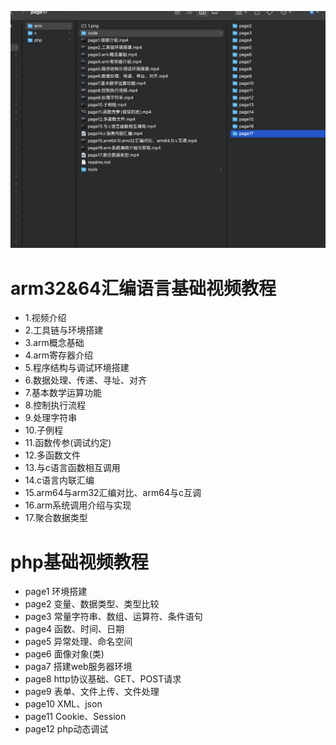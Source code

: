![](1.png)
# arm32&64汇编语言基础视频教程
* 1.视频介绍
* 2.工具链与环境搭建
* 3.arm概念基础
* 4.arm寄存器介绍
* 5.程序结构与调试环境搭建
* 6.数据处理、传递、寻址、对齐
* 7.基本数学运算功能
* 8.控制执行流程
* 9.处理字符串
* 10.子例程
* 11.函数传参(调试约定)
* 12.多函数文件
* 13.与c语言函数相互调用
* 14.c语言内联汇编
* 15.arm64与arm32汇编对比、arm64与c互调
* 16.arm系统调用介绍与实现
* 17.聚合数据类型

# php基础视频教程
* page1 环境搭建
* page2 变量、数据类型、类型比较
* page3 常量字符串、数组、运算符、条件语句
* page4 函数、时间、日期
* page5 异常处理、命名空间
* page6 面像对象(类)
* paga7 搭建web服务器环境
* page8 http协议基础、GET、POST请求
* page9 表单、文件上传、文件处理
* page10 XML、json
* page11 Cookie、Session
* page12 php动态调试


